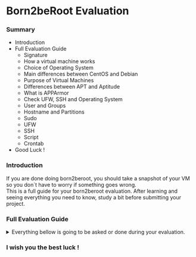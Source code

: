 <h1>Born2beRoot Evaluation</h1>
<h3>Summary</h3>

  - Introduction
  - Full Evaluation Guide
    * Signature
    * How a virtual machine works
    * Choice of Operating System
    * Main differences between CentOS and Debian
    * Purpose of Virtual Machines
    * Differences between APT and Aptitude
    * What is APPArmor
    * Check UFW, SSH and Operating System
    * User and Groups
    * Hostname and Partitions
    * Sudo
    * UFW
    * SSH
    * Script
    * Crontab
  - Good Luck !

<h3>Introduction</h3>

If you are done doing born2beroot, you should take a snapshot of your VM so you don´t have to worry if something goes wrong. <br>
This is a full guide for your born2beroot evaluation. After learning and seeing everything you need to know, study a bit before submitting your project. <br>

<h3>Full Evaluation Guide</h3>

<details><summary>Everything bellow is going to be asked or done during your evaluation.</summary>

<h4>Signature</h4>

Compare your VM signature with the one in your repository. <br>
In the terminal :
  1.  Go to “sngoinfre folder”
  2.  $<b>shasum *yourFilesName*.vdi</b>
  3.  $<b>cat signature.txt</b>
  4.  Compare both

<h4>How a virtual machine works</h4>

  - Virtual environment that works like a computer within a computer
  - Runs on a different partition meaning that the software inside a VM can't interfere with the host computer's primary operating system
  - Can have a different OS installed (Windows, Linux, etc)
  - Uses specific allocated hardware from the primary computer

<h4>Choice of Operating System</h4>

Debian OS
  
  - Easier to use
  - More frequent updates compared with CentOs
  - Debian has vast library of default Packages

<h4>Main differences between CentOS and Debian</h4>
  
  - Debian uses 'APT-get' and CentOS 'Yum' as package manager
  - Debian has frequent updates and CentOS updates and upgrades take time
  - Debian has a user-friendly GUI (graphical user interface) and CentOS has a complicated GUI.

<h4>Purpose of Virtual Machines</h4>

  - Operate multiple operating systems at the same time
  - Operate multiple operating systems from the same piece of hardware
  - Without virtualization, operating multiple systems — like Windows and Linux — would require two separate physical units.

<h4>Differences between APT and Aptitude</h4>

  - Apt-get is a lower level package manager
  - Apt-get is restricted only to command line
  - Aptitude is a higher-level tool
  - Aptitude has a default text-only interactive interface along with option of command-line operation

<h4>What is APPArmor</h4>

  - APPArmor is a Linux kernel security module
  - Restrict programs from certain capabilities
  - Restricts and allows reading, writing and execute certain commands
  - For example one could restrict the web browser to only let users access files in their home directories
  - Check APPArmor Status : 
  
$<b>sudo aa-status</b>

<h4>Check UFW, SSH and Operating System</h4>

  - $<b>sudo service ufw status</b> : Check UFW Status
  - $<b>sudo service ssh status</b> : Check SSH Status
  - $<b>hostnamectl</b> : Check Operating System

<h4>User and Groups</h4>

User Information  
  
  - $<b>groups *rade-sar*</b> : Check groups of user *rade-sar*
  - $<b>getent group user42</b> : Check users from groups “user42”
  - $<b>getent group sudo</b> : Check users from groups “sudo”
  
Creating user and adding to the specified group
  
  - $<b>sudo adduser *username*</b> : Create new user called *username*
  - $<b>sudo vim /etc/login.defs</b> : Show Password Expiration Policy
  - $<b>sudo vim /etc/pam.d/common-password</b> : Show Password Policy
  - $<b>sudo addgroup evaluating</b> : Create new group called *evaluating*
  - $<b>sudo usermod -aG evaluating *username*</b> : Add user *username* to evaluating group

<h4>Hostname and Partitions</h4>

  - $<b>hostnamectl</b> : Check hostname
  - $<b>sudo hostnamectl set-hostname *newHostname*</b> : Change hostname
  - $<b>lsblk</b> : View Partitions
  
<h4>What is LVM</h4>

  - LVM allows for very flexible disk space management
  - It provides features like the ability to add disk space to a logical volume and its filesystem

<h4>Sudo</h4>

  - $<b>sudo adduser *username* sudo</b> : Add a new user to sudo group
  - $<b>cat /etc/sudoers.d/sudoconfig</b> : Check Sudo rules
  - $<b>lsblk</b> : View Partitions

<h4>UFW</h4>

  - $<b>sudo ufw status</b> : Check UFW status
  - $<b>sudo service ufw status</b> : List UFW rules
  - $<b>sudo ufw allow 8080</b> : Create rule for port 8080
  - $<b>sudo ufw delete allow 8080</b> : Delete rule for port 8080

<h4>SSH</h4>

  - $<b>sudo service ssh status</b> : Check that SSH Service is installed
  - $<b>sudo vim /etc/ssh/sshd_config</b> : Check SSH Settings && Port 4242
  - $<b>ssh *username*@127.0.0.1 -p 4242</b> : Login with a new user with SSH

<h4>Script</h4>

If you done this project, you know the commands and how to explain them. If you don't remmeber a command, click <a href="https://github.com/rafaelcoias/42_Born2beRoot/blob/main/GUIDE/README.md#script">here</a>.

<h4>Crontab</h4>

  - $<b>sudo crontab -e</b> : Access Crontab settings

</details>

<h3>I wish you the best luck !</h3>

